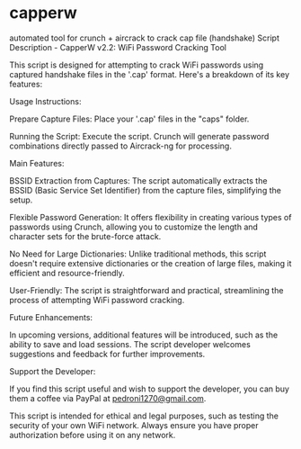 # capperw
automated tool for crunch + aircrack to crack cap file (handshake)
Script Description - CapperW v2.2: WiFi Password Cracking Tool

This script is designed for attempting to crack WiFi passwords using captured handshake files in the '.cap' format. Here's a breakdown of its key features:

Usage Instructions:

Prepare Capture Files: Place your '.cap' files in the "caps" folder.

Running the Script: Execute the script. Crunch will generate password combinations directly passed to Aircrack-ng for processing.

Main Features:

BSSID Extraction from Captures: The script automatically extracts the BSSID (Basic Service Set Identifier) from the capture files, simplifying the setup.

Flexible Password Generation: It offers flexibility in creating various types of passwords using Crunch, allowing you to customize the length and character sets for the brute-force attack.

No Need for Large Dictionaries: Unlike traditional methods, this script doesn't require extensive dictionaries or the creation of large files, making it efficient and resource-friendly.

User-Friendly: The script is straightforward and practical, streamlining the process of attempting WiFi password cracking.

Future Enhancements:

In upcoming versions, additional features will be introduced, such as the ability to save and load sessions. The script developer welcomes suggestions and feedback for further improvements.

Support the Developer:

If you find this script useful and wish to support the developer, you can buy them a coffee via PayPal at pedroni1270@gmail.com.

This script is intended for ethical and legal purposes, such as testing the security of your own WiFi network. Always ensure you have proper authorization before using it on any network.
